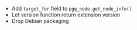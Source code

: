 
* Add `target_for` field to `pgq_node.get_node_info()`
* Let version function return extension version
* Drop Debian packaging

